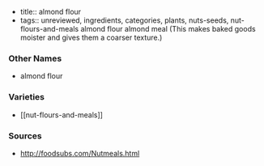 - title:: almond flour
- tags:: unreviewed, ingredients, categories, plants, nuts-seeds, nut-flours-and-meals
almond flour almond meal (This makes baked goods moister and gives them a coarser texture.)

### Other Names

* almond flour

### Varieties

* [[nut-flours-and-meals]]

### Sources
* http://foodsubs.com/Nutmeals.html

